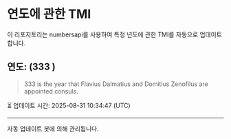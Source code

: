 
# 연도에 관한 TMI

이 리포지토리는 numbersapi를 사용하여 특정 년도에 관한 TMI를 자동으로 업데이트합니다.

## 연도: (333 )
> 333 is the year that Flavius Dalmatius and Domitius Zenofilus are appointed consuls.

⏳ 업데이트 시간: 2025-08-31 10:34:47 (UTC)

---
자동 업데이트 봇에 의해 관리됩니다.
